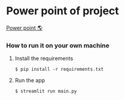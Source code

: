 # Power point of project
[Power point 🌎](https://docs.google.com/presentation/d/1F-o6w6X4PGbJYCgv3H4AXapGi7NbxJUC_0_MvjWDDtw/edit?usp=sharing)

### How to run it on your own machine

1. Install the requirements

   ```
   $ pip install -r requirements.txt
   ```

2. Run the app

   ```
   $ streamlit run main.py
   ```
